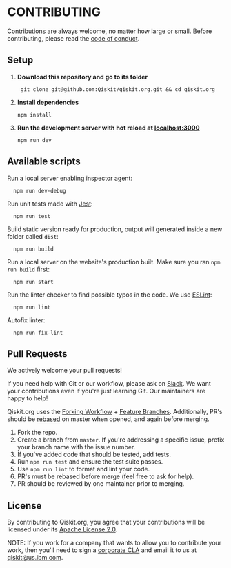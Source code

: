 # CONTRIBUTING

Contributions are always welcome, no matter how large or small. Before contributing,
please read the [code of conduct](CODE_OF_CONDUCT.md).

## Setup

1. **Download this repository and go to its folder**

    ```shell
     git clone git@github.com:Qiskit/qiskit.org.git && cd qiskit.org
    ```

2. **Install dependencies**

    ```shell
   npm install
    ```

3. **Run the development server with hot reload at [localhost:3000](localhost:3000)**

   ```shell
   npm run dev
   ```

## Available scripts

Run a local server enabling inspector agent:
```shell
  npm run dev-debug
```

Run unit tests made with [Jest](https://jestjs.io/):
```shell
  npm run test
```

Build static version ready for production, output will generated inside a new folder called `dist`:
```shell
  npm run build
```

Run a local server on the website's production built. Make sure you ran `npm run build` first:
```shell
  npm run start
```

Run the linter checker to find possible typos in the code. We use [ESLint](https://eslint.org/):
```shell
  npm run lint
```

Autofix linter:
```shell
  npm run fix-lint
```


## Pull Requests

We actively welcome your pull requests!

If you need help with Git or our workflow, please ask on [Slack](https://join.slack.com/t/qiskit/shared_invite/enQtODQ2NTIyOTgwMTQ3LTI0NzM2NzkzZjJhNDgzZjY5MTQzNDY3MGNiZGQzNTNkZTE4Nzg1MjMwMmFjY2UwZTgyNDlmYWQwYmZjMjE1ZTM). We want your contributions even if you're just learning Git. Our maintainers are happy to help!

Qiskit.org uses the [Forking Workflow](https://www.atlassian.com/git/tutorials/comparing-workflows/forking-workflow) + [Feature Branches](https://www.atlassian.com/git/tutorials/comparing-workflows/feature-branch-workflow). Additionally, PR's should be [rebased](https://www.atlassian.com/git/tutorials/merging-vs-rebasing) on master when opened, and again before merging.

1. Fork the repo.
2. Create a branch from `master`. If you're addressing a specific issue, prefix your branch name with the issue number.
3. If you've added code that should be tested, add tests.
4. Run `npm run test` and ensure the test suite passes.
5. Use `npm run lint` to format and lint your code.
6. PR's must be rebased before merge (feel free to ask for help).
7. PR should be reviewed by one maintainer prior to merging.

## License

By contributing to Qiskit.org, you agree that your contributions will be licensed
under its [Apache License 2.0](LICENSE.txt).

NOTE: If you work for a company that wants to allow you to contribute your work,
then you'll need to sign a [corporate CLA](https://qiskit.org/license/qiskit-corporate-cla.pdf)
and email it to us at [qiskit@us.ibm.com](mailto:qiskit@us.ibm.com).
